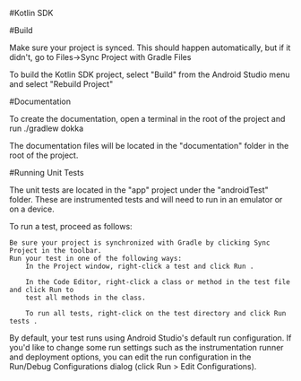 #Kotlin SDK

#Build

Make sure your project is synced.  This should happen automatically, but if it didn't, go to
Files->Sync Project with Gradle Files

To build the Kotlin SDK project, select "Build" from the Android Studio menu and select
"Rebuild Project"

#Documentation

To create the documentation, open a terminal in the root of the project and run ./gradlew dokka

The documentation files will be located in the "documentation" folder in the root of the project.

#Running Unit Tests

The unit tests are located in the "app" project under the "androidTest" folder.  These are
instrumented tests and will need to run in an emulator or on a device.

To run a test, proceed as follows:

    Be sure your project is synchronized with Gradle by clicking Sync Project in the toolbar.
    Run your test in one of the following ways:
        In the Project window, right-click a test and click Run .

        In the Code Editor, right-click a class or method in the test file and click Run to
        test all methods in the class.

        To run all tests, right-click on the test directory and click Run tests .

By default, your test runs using Android Studio's default run configuration.  If you'd like to
change some run settings such as the instrumentation runner and deployment options, you can
edit the run configuration in the Run/Debug Configurations dialog (click Run > Edit Configurations).

